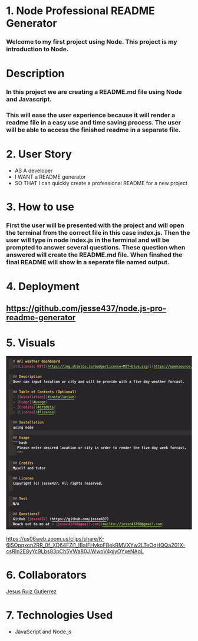 # 1. Node Professional README Generator

### Welcome to my first project using Node. This project is my introduction to Node.

# Description

### In this project we are creating a README.md file using Node and Javascript.

### This will ease the user experience because it will render a readme file in a easy use and time saving process. The user will be able to access the finished readme in a separate file.

# 2. User Story

- AS A developer
- I WANT a README generator
- SO THAT I can quickly create a professional README for a new project

# 3. How to use

### First the user will be presented with the project and will open the terminal from the correct file in this case index.js. Then the user will type in node index.js in the terminal and will be prompted to answer several questions. These question when answered will create the README.md file. When finshed the final README will show in a seperate file named output.

# 4. Deployment

## https://github.com/jesse437/node.js-pro-readme-generator

# 5. Visuals
![alt text](Develop/node-project.png)

https://us06web.zoom.us/clips/share/K-6jSOpqxon2RR_0f_XD64FZi1_lBaIFHvkoFBekRMVXYw2LTeOqHQQa201X-csRIn2E8yYc9Lbs83pCh5VWa80J.WwoV4gjyOYxeNAqL

# 6. Collaborators

[Jesus Ruiz Gutierrez](https://github.com/jesse437)

# 7. Technologies Used

- JavaScript and Node.js
